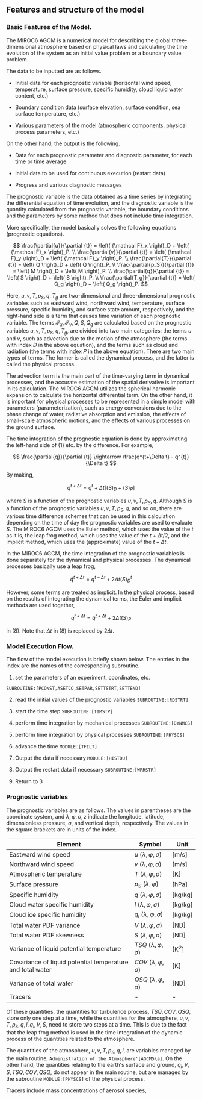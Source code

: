 ## Features and structure of the model

### Basic Features of the Model.

The MIROC6 AGCM is a numerical model for describing the global three-dimensional atmosphere based on physical laws and calculating the time evolution of the system as an initial value problem or a boundary value problem.

The data to be inputted are as follows.

- Initial data for each prognostic variable (horizontal wind speed, temperature, surface pressure, specific humidity, cloud liquid water content, etc.)

- Boundary condition data (surface elevation, surface condition, sea surface temperature, etc.)

- Various parameters of the model (atmospheric components, physical process parameters, etc.)

On the other hand, the output is the following.

- Data for each prognostic parameter and diagnostic parameter, for each time or time average

- Initial data to be used for continuous execution (restart data)

- Progress and various diagnostic messages

The prognostic variable is the data obtained as a time series by integrating the differential equation of time evolution, and the diagnostic variable is the quantity calculated from the prognostic variable, the boundary conditions and the parameters by some method that does not include time integration.

More specifically, the model basically solves the following equations (prognostic equations).

$$
  \frac{\partial{u}}{\partial {t}}  =  \left( {\mathcal F}_x \right)_D + \left( {\mathcal F}_x \right)_P.
   \\
  \frac{\partial{v}}{\partial {t}}  =  \left( {\mathcal F}_y \right)_D + \left( {\mathcal F}_y \right)_P. \\
  \frac{\partial{T}}{\partial {t}}  =  \left( Q \right)_D + \left( Q \right)_P. \\
  \frac{\partial{p_S}}{\partial {t}}  =  \left( M \right)_D + \left( M \right)_P. \\
  \frac{\partial{q}}{\partial {t}}  =  \left( S \right)_D + \left( S \right)_P. \\
  \frac{\partial{T_g}}{\partial {t}}  =  \left( Q_g \right)_D + \left( Q_g \right)_P.
$$

Here, $u,v,T,p_S,q,T_g$ are two-dimensional and three-dimensional prognostic variables such as eastward wind, northward wind, temperature, surface pressure, specific humidity, and surface state amount, respectively, and the right-hand side is a term that causes time variation of each prognostic variable. The terms ${\mathcal F}_x,{\mathcal F}_y,Q,S,Q_g$ are calculated based on the prognostic variables $u,v,T,p_S,q,T_g$, are divided into two main categories: the terms $u$ and $v$, such as advection due to the motion of the atmosphere (the terms with index $D$ in the above equation), and the terms such as cloud and radiation (the terms with index $P$ in the above equation). There are two main types of terms. The former is called the dynamical process, and the latter is called the physical process.

The advection term is the main part of the time-varying term in dynamical processes, and the accurate estimation of the spatial derivative is important in its calculation. The MIROC6 AGCM utilizes the spherical harmonic expansion to calculate the horizontal differential term. On the other hand, it is important for physical processes to be represented in a simple model with parameters (parameterization), such as energy conversions due to the phase change of water, radiative absorption and emission, the effects of small-scale atmospheric motions, and the effects of various processes on the ground surface.

The time integration of the prognostic equation is done by approximating the left-hand side of (1) etc. by the difference. For example,

$$
  \frac{\partial{q}}{\partial {t}} \rightarrow \frac{q^{t+\Delta t} - q^{t}}{\Delta t}
$$


By making,

$$
  q^{t+\Delta t} = q^{t}
       + \Delta t \left[ \left( S \right)_D + \left( S \right)_P  \right]
$$


where $S$ is a function of the prognostic variables $u,v,T,p_S,q$. Although $S$ is a function of the prognostic variables $u,v,T,p_S,q$, and so on, there are various time difference schemes that can be used in this calculation depending on the time of day the prognostic variables are used to evaluate $S$. The MIROC6 AGCM uses the Euler method, which uses the value of the $t$ as it is, the leap frog method, which uses the value of the $t+\Delta t/2$, and the implicit method, which uses the (approximate) value of the $t+\Delta t$.

In the MIROC6 AGCM, the time integration of the prognostic variables is done separately for the dynamical and physical processes. The dynamical processes basically use a leap frog,

$$
  \tilde{q}^{t+\Delta t} = q^{t-\Delta t} + 2 \Delta t \left( S \right)_D^{t}
$$

However, some terms are treated as implicit. In the physical process, based on the results of integrating the dynamical terms, the Euler and implicit methods are used together,

$$
  q^{t+\Delta t} = \tilde{q}^{t+\Delta t} + 2 \Delta t \left( S \right)_P
$$


in (8). Note that $\Delta t$ in (8) is replaced by $2 \Delta t$.

### Model Execution Flow.

The flow of the model execution is briefly shown below. The entries in the index are the names of the corresponding subroutine.

1. set the parameters of an experiment, coordinates, etc.

`SUBROUTINE:[PCONST,ASETCO,SETPAR,SETTSTRT,SETTEND]`

2. read the initial values of the prognostic variables `SUBROUTINE:[RDSTRT]`

3. start the time step `SUBROUTINE:[TIMSTP]`

4. perform time integration by mechanical processes `SUBROUTINE:[DYNMCS]`

5. perform time integration by physical processes `SUBROUTINE:[PHYSCS]`

6. advance the time `MODULE:[TFILT]`

7. Output the data if necessary `MODULE:[HISTOU]`

8. Output the restart data if necessary `SUBROUTINE:[WRRSTR]`

9. Return to 3

### Prognostic variables

The prognostic variables are as follows. The values in parentheses are the coordinate system, and $\lambda,\varphi,\sigma, z$ indicate the longitude, latitude, dimensionless pressure, $\sigma$, and vertical depth, respectively. The values in the square brackets are in units of the index.

| Element                                                    | Symbol                           | Unit               |
| ---------------------------------------------------------- | -------------------------------- | ------------------ |
| Eastward wind speed                                        | $u$ ($\lambda,\varphi,\sigma$)   | $\mathrm{[m/s]}$   |
| Northward wind speed                                       | $v$ ($\lambda,\varphi,\sigma$)   | $\mathrm{[m/s]}$   |
| Atmospheric temperature                                    | $T$ ($\lambda,\varphi,\sigma$)   | $\mathrm{[K]}$     |
| Surface pressure                                           | $p_S$ ($\lambda,\varphi$)        | $\mathrm{[hPa]}$   |
| Specific humidity                                          | $q$ ($\lambda,\varphi,\sigma$)   | $\mathrm{[kg/kg]}$ |
| Cloud water specific humidity                              | $l$ ($\lambda,\varphi,\sigma$)   | $\mathrm{[kg/kg]}$ |
| Cloud ice specific humidity                                | $q_i$ ($\lambda,\varphi,\sigma$) | $\mathrm{[kg/kg]}$ |
| Total water PDF variance                                   | $V$ ($\lambda,\varphi,\sigma$)   | $\mathrm{[ND]}$    |
| Total water PDF skewness                                   | $S$ ($\lambda,\varphi,\sigma$)   | $\mathrm{[ND]}$    |
| Variance of liquid potential temperature                   | $TSQ$ ($\lambda,\varphi,\sigma$) | $\mathrm{[K^2]}$   |
| Covariance of liquid potential temperature and total water | $COV$ ($\lambda,\varphi,\sigma$) | $\mathrm{[K]}$     |
| Variance of total water                                    | $QSQ$ ($\lambda,\varphi,\sigma$) | $\mathrm{[ND]}$    |
| Tracers                                                    | -                                | -                  |

Of these quantities, the quantities for turbulence process, $TSQ, COV, QSQ$, store only one step at a time, while the quantities for the atmosphere, $u, v, T, p_S, q, l, q_i, V, S$, need to store two steps at a time. This is due to the fact that the leap frog method is used in the time integration of the dynamic process of the quantities related to the atmosphere.

The quantities of the atmosphere, $u, v, T, p_S, q, l$, are variables managed by the main routine, `Administration of the Atmosphere'[AGCM5\a]`. On the other hand, the quantities relating to the earth's surface and ground, $q_i, V, S, TSQ, COV, QSQ$, do not appear in the main routine, but are managed by the subroutine `MODULE:[PHYSCS]` of the physical process.

Tracers include mass concentrations of aerosol species,
